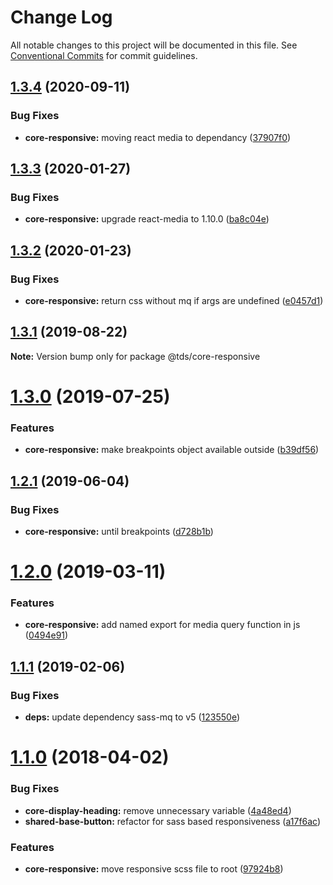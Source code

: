 # Change Log

All notable changes to this project will be documented in this file.
See [Conventional Commits](https://conventionalcommits.org) for commit guidelines.

## [1.3.4](https://github.com/telusdigital/tds/compare/@tds/core-responsive@1.3.3...@tds/core-responsive@1.3.4) (2020-09-11)


### Bug Fixes

* **core-responsive:** moving react media to dependancy ([37907f0](https://github.com/telusdigital/tds/commit/37907f06995a5270e34ff73ad13e6a98243817c4))





## [1.3.3](https://github.com/telusdigital/tds/compare/@tds/core-responsive@1.3.2...@tds/core-responsive@1.3.3) (2020-01-27)


### Bug Fixes

* **core-responsive:** upgrade react-media to 1.10.0 ([ba8c04e](https://github.com/telusdigital/tds/commit/ba8c04e))





## [1.3.2](https://github.com/telusdigital/tds/compare/@tds/core-responsive@1.3.1...@tds/core-responsive@1.3.2) (2020-01-23)


### Bug Fixes

* **core-responsive:** return css without mq if args are undefined ([e0457d1](https://github.com/telusdigital/tds/commit/e0457d1))





## [1.3.1](https://github.com/telusdigital/tds/compare/@tds/core-responsive@1.3.0...@tds/core-responsive@1.3.1) (2019-08-22)

**Note:** Version bump only for package @tds/core-responsive





# [1.3.0](https://github.com/telusdigital/tds/compare/@tds/core-responsive@1.2.1...@tds/core-responsive@1.3.0) (2019-07-25)


### Features

* **core-responsive:** make breakpoints object available outside ([b39df56](https://github.com/telusdigital/tds/commit/b39df56))





## [1.2.1](https://github.com/telusdigital/tds/compare/@tds/core-responsive@1.2.0...@tds/core-responsive@1.2.1) (2019-06-04)

### Bug Fixes

- **core-responsive:** until breakpoints ([d728b1b](https://github.com/telusdigital/tds/commit/d728b1b))

# [1.2.0](https://github.com/telusdigital/tds/compare/@tds/core-responsive@1.1.1...@tds/core-responsive@1.2.0) (2019-03-11)

### Features

- **core-responsive:** add named export for media query function in js ([0494e91](https://github.com/telusdigital/tds/commit/0494e91))

## [1.1.1](https://github.com/telusdigital/tds/compare/@tds/core-responsive@1.1.0...@tds/core-responsive@1.1.1) (2019-02-06)

### Bug Fixes

- **deps:** update dependency sass-mq to v5 ([123550e](https://github.com/telusdigital/tds/commit/123550e))

<a name="1.1.0"></a>

# [1.1.0](https://github.com/telusdigital/tds/compare/@tds/core-responsive@1.0.0...@tds/core-responsive@1.1.0) (2018-04-02)

### Bug Fixes

- **core-display-heading:** remove unnecessary variable ([4a48ed4](https://github.com/telusdigital/tds/commit/4a48ed4))
- **shared-base-button:** refactor for sass based responsiveness ([a17f6ac](https://github.com/telusdigital/tds/commit/a17f6ac))

### Features

- **core-responsive:** move responsive scss file to root ([97924b8](https://github.com/telusdigital/tds/commit/97924b8))
